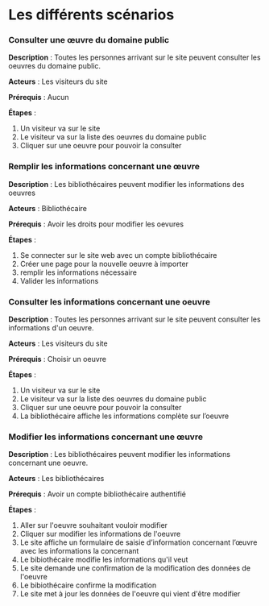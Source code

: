 # Les différents scénarios

### **Consulter une œuvre du domaine public** 

**Description** : Toutes les personnes arrivant sur le site peuvent consulter les oeuvres du domaine public.

**Acteurs** : Les visiteurs du site

**Prérequis** : Aucun

**Étapes** :

1.  Un visiteur va sur le site
2.  Le visiteur va sur la liste des oeuvres du domaine public
3.  Cliquer sur une oeuvre pour pouvoir la consulter 


### **Remplir les informations concernant une œuvre** 

**Description** : Les bibliothécaires peuvent modifier les informations des oeuvres

**Acteurs** : Bibliothécaire

**Prérequis** : Avoir les droits pour modifier les oevures

**Étapes** :

1.   Se connecter sur le site web avec un compte bibliothécaire
2.   Créer une page pour la nouvelle oeuvre à importer
3.   remplir les informations nécessaire
5.   Valider les informations


### **Consulter les informations concernant une oeuvre** 

**Description** : Toutes les personnes arrivant sur le site peuvent consulter les informations d'un oeuvre.

**Acteurs** : Les visiteurs du site

**Prérequis** : Choisir un oeuvre

**Étapes** :

1.  Un visiteur va sur le site
2.  Le visiteur va sur la liste des oeuvres du domaine public
3.  Cliquer sur une oeuvre pour pouvoir la consulter
4.  La bibliothécaire affiche les informations complète sur l’oeuvre


### **Modifier les informations concernant une œuvre** 

**Description** : Les bibliothécaires peuvent modifier les informations concernant une oeuvre.

**Acteurs** : Les bibliothécaires

**Prérequis** : Avoir un compte bibliothécaire authentifié

**Étapes** :

1.  Aller sur l'oeuvre souhaitant vouloir modifier
2.  Cliquer sur modifier les informations de l'oeuvre
3.  Le site affiche un formulaire de saisie d’information concernant l’œuvre avec les informations la concernant
4.  Le bibiothécaire modifie les informations qu'il veut
5.  Le site demande une confirmation de la modification des données de l'oeuvre
6.  Le bibiothécaire confirme la modification
7.  Le site met à jour les données de l'oeuvre qui vient d'être modifier

